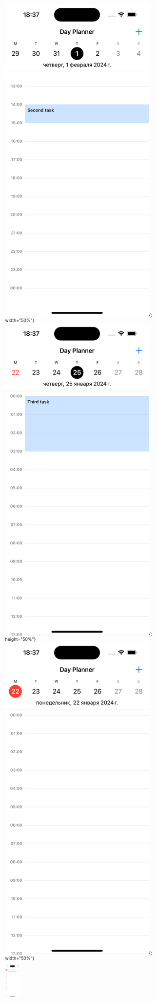 ![alt text](https://github.com/maladetska/DayPlanner/blob/main/Screenshots/1.png){: width="50%"}
![alt text](https://github.com/maladetska/DayPlanner/blob/main/Screenshots/2.png){: height="50%"}
![alt text](https://github.com/maladetska/DayPlanner/blob/main/Screenshots/3.png){: width="50%"}


<img src="https://github.com/maladetska/DayPlanner/blob/main/Screenshots/3.png" width="48">
